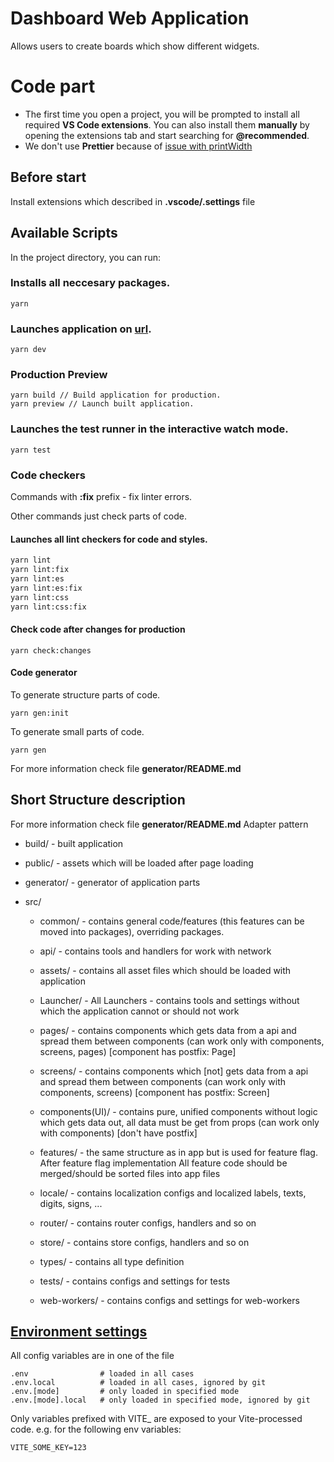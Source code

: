# Dashboard Web Application

Allows users to create boards which show different widgets.

# Code part

- The first time you open a project, you will be prompted to install all required __VS Code extensions__. You can also install them __manually__ by opening the extensions tab and start searching for __@recommended__.
- We don't use **Prettier** because of [issue with printWidth](https://github.com/prettier/prettier/issues/3468)

## Before start

Install extensions which described in **.vscode/.settings** file

## Available Scripts

In the project directory, you can run:

### Installs all neccesary packages.

```
yarn
```

### Launches application on [url](http://localhost:5173/).

```
yarn dev
```

### Production Preview

```
yarn build // Build application for production.
yarn preview // Launch built application.
```

### Launches the test runner in the interactive watch mode.

```
yarn test
```

### Code checkers

Commands with **:fix** prefix - fix linter errors.

Other commands just check parts of code.

#### Launches all lint checkers for code and styles.

```sh
yarn lint
yarn lint:fix
yarn lint:es
yarn lint:es:fix
yarn lint:css
yarn lint:css:fix
```

#### Check code after changes for production

```
yarn check:changes
```

#### Code generator

To generate structure parts of code.

```
yarn gen:init
```

To generate small parts of code.

```
yarn gen
```

For more information check file **generator/README.md**

## Short Structure description

For more information check file **generator/README.md**
Adapter pattern

- build/ - built application

- public/ - assets which will be loaded after page loading

- generator/ - generator of application parts
- src/

  - common/ - contains general code/features (this features can be moved into packages), overriding packages.

  - api/ - contains tools and handlers for work with network

  - assets/ - contains all asset files which should be loaded with application

  - Launcher/ - All Launchers - contains tools and settings without which the application cannot or should not work

  - pages/ - contains components which gets data from a api and spread them between components (can work only with components, screens, pages) [component has postfix: Page]
  - screens/ - contains components which [not] gets data from a api and spread them between components (can work only with components, screens) [component has postfix: Screen]
  - components(UI)/ - contains pure, unified components without logic which gets data out, all data must be get from props (can work only with components) [don't have postfix]

  - features/ - the same structure as in app but is used for feature flag. After feature flag implementation All feature code should be merged/should be sorted files into app files

  - locale/ - contains localization configs and localized labels, texts, digits, signs, ...

  - router/ - contains router configs, handlers and so on

  - store/ - contains store configs, handlers and so on

  - types/ - contains all type definition

  - tests/ - contains configs and settings for tests

  - web-workers/ - contains configs and settings for web-workers

## [Environment settings](https://vitejs.dev/guide/env-and-mode.html)

All config variables are in one of the file

```
.env                # loaded in all cases
.env.local          # loaded in all cases, ignored by git
.env.[mode]         # only loaded in specified mode
.env.[mode].local   # only loaded in specified mode, ignored by git
```

Only variables prefixed with VITE\_ are exposed to your Vite-processed code. e.g. for the following env variables:

```
VITE_SOME_KEY=123
```
